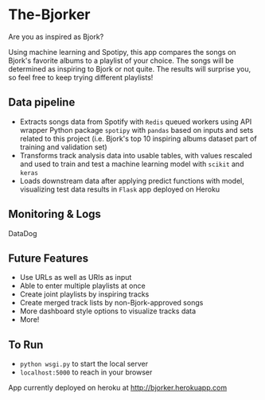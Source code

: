 # The-Bjorker
Are you as inspired as Bjork?

Using machine learning and Spotipy, this app compares the songs on Bjork's favorite albums to a playlist of your 
choice. The songs will be determined as inspiring to Bjork or not quite. The results will surprise you, so feel 
free to keep trying different playlists!

## Data pipeline
- Extracts songs data from Spotify with ```Redis``` queued workers using API wrapper Python package ```spotipy``` with ```pandas``` based on inputs and sets related to this project (i.e. Bjork's top 10 inspiring albums dataset part of training and validation set)
- Transforms track analysis data into usable tables, with values rescaled and used to train and test a machine learning model with ```scikit``` and ```keras```
- Loads downstream data after applying predict functions with model, visualizing test data results in ```Flask``` app deployed on Heroku

## Monitoring & Logs
DataDog

## Future Features
- Use URLs as well as URIs as input
- Able to enter multiple playlists at once
- Create joint playlists by inspiring tracks
- Create merged track lists by non-Bjork-approved songs
- More dashboard style options to visualize tracks data
- More!

## To Run
- ```python wsgi.py``` 
to start the local server
- ```localhost:5000``` 
to reach in your browser

App currently deployed on heroku at http://bjorker.herokuapp.com
